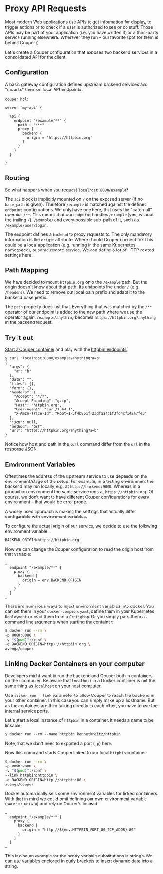 # Proxy API Requests

Most modern Web applications use APIs to get information for display, to
trigger actions or to check if a user is authorized to see or do
stuff. Those APIs may be part of your application (i.e. you have
written it) or a third-party service running elsewhere. Wherever they
run – our favorite spot for them is behind Couper :)

Let's create a Couper configuration that exposes two backend services
in a consolidated API for the client.

## Configuration

A basic gateway configuration defines upstream backend services and
"mounts" them on local API endpoints:

[`couper.hcl`](couper.hcl):

```hcl
server "my-api" {

  api {
    endpoint "/example/**" {
      path = "/**"
      proxy {
        backend {
          origin = "https://httpbin.org"
        }
      }
    }
  }
  
}
```

## Routing

So what happens when you request `localhost:8080/example`?

The `api` block is implicitly mounted on `/` on the exposed server
(if no `base_path` is given). Therefore `/example` is matched against
the defined `endpoint` configurations. We only have one here, that
uses the "catch-all" operator `/**`. This means that our `endpoint`
handles `/example` (yes, without the trailing `/`), `/example/` and
every possible sub-path of it, such as `/example/user/login`.

The endpoint defines a `backend` to proxy requests to. The only
mandatory information is the `origin` attribute: Where should Couper
connect to? This could be a local application (e.g. running in the same
Kubernetes namespace), or some remote service. We can define a lot of
HTTP related settings here.

## Path Mapping

We have decided to mount `httpbin.org` onto the `/example` path. But
the origin doesn't know about that path. Its endpoints live under
`/` (e.g. `/headers`). We need to remove our local path prefix and adapt it to
the backend base prefix.

The `path` property does just that. Everything that was matched by
the `/**` operator of our endpoint is added to the new path where we
use the operator again. `/example/anything` becomes
`https://httpbin.org/anything` in the backend request.

## Try it out

[Start a Couper container](/README.md#getting-started) and play with the [httpbin endpoints](https://httpbin.org/):

```
$ curl 'localhost:8080/example/anything?a=b'
{
  "args": {
    "a": "b"
  }, 
  "data": "", 
  "files": {}, 
  "form": {}, 
  "headers": {
    "Accept": "*/*", 
    "Accept-Encoding": "gzip", 
    "Host": "httpbin.org", 
    "User-Agent": "curl/7.64.1", 
    "X-Amzn-Trace-Id": "Root=1-5f4b851f-23dfa24d1f3fd4cf142a7fe3"
  }, 
  "json": null, 
  "method": "GET", 
  "url": "https://httpbin.org/anything?a=b"
}
```

Notice how host and path in the `curl` command differ from the `url` in the response JSON.


## Environment Variables

Oftentimes the address of the upstream service to use depends on the
environment/stage of the setup. For example, in a testing environment
the backend may run locally, e.g. at `http://backend:9000`. Whereas in a
production environment the same service runs at
`https://httpbin.org`. Of course, we don't want to have different
Couper configurations for every environment – that would be error
prone.

A widely used approach is making the settings that actually differ
configurable with environment variables.

To configure the actual origin of our service, we decide to use the following environment variable:

```
BACKEND_ORIGIN=https://httpbin.org
```

Now we can change the Couper configuration to read the origin host from that variable:

```hcl
…
  endpoint "/example/**" {
    proxy {
      backend {
        origin = env.BACKEND_ORIGIN
      }
    }
  }
…
```

There are numerous ways to inject environment variables into docker.
You can set them in your `docker-compose.yaml`, define them in your
Kubernetes `Deployment` or read them from a `ConfigMap`.
Or you simply pass them as command line arguments when starting the container:

```sh
$ docker run --rm \
-p 8080:8080 \
-v "$(pwd)":/conf \
-e BACKEND_ORIGIN=https://httpbin.org \
avenga/couper
```

## Linking Docker Containers on your computer

Developers might want to run the backend and Couper both in
containers on their computer. Be aware that `localhost` in a Docker
container is not the same thing as `localhost` on your host computer.

Use `docker run --link` parameter to allow Couper to reach the
backend in your other container. In this case you can simply make up
a hostname. But as the containers are then
talking directly to each other, you have to use the internal service
ports.

Let's start a local instance of `httpbin` in a container. It needs a
name to be linkable:

```
$ docker run --rm --name httpbin kennethreitz/httpbin
```

Note, that we don't need to exported a port (`-p`) here.

Now this command starts Couper linked to our local `httpbin` container:

```sh
$ docker run --rm \
-p 8080:8080 \
-v "$(pwd)":/conf \
--link httpbin:httpbin \
-e BACKEND_ORIGIN=http://httpbin:80 \
avenga/couper
```

Docker automatically sets some environment variables for linked
containers. With that in mind we could omit defining our own
environment variable (`BACKEND_ORIGIN`) and rely on Docker's instead:

```hcl
…
  endpoint "/example/**" {
    proxy {
      backend {
        origin = "http://${env.HTTPBIN_PORT_80_TCP_ADDR}:80"
      }
    }
  }
…
```

This is also an example for the handy variable substitutions in
strings. We can use variables enclosed in curly brackets to insert
dynamic data into a string.
